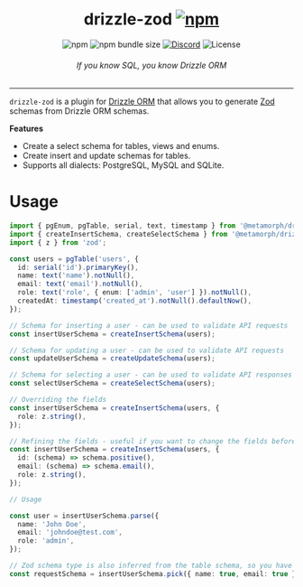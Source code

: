 <div align='center'>
<h1>drizzle-zod <a href=''><img alt='npm' src='https://img.shields.io/npm/v/drizzle-zod?label='></a></h1>
<img alt='npm' src='https://img.shields.io/npm/dm/drizzle-zod'>
<img alt='npm bundle size' src='https://img.shields.io/bundlephobia/min/drizzle-zod'>
<a href='https://discord.gg/yfjTbVXMW4'><img alt='Discord' src='https://img.shields.io/discord/1043890932593987624'></a>
<img alt='License' src='https://img.shields.io/npm/l/drizzle-zod'>
<h6><i>If you know SQL, you know Drizzle ORM</i></h6>
<hr />
</div>

`drizzle-zod` is a plugin for [Drizzle ORM](https://github.com/drizzle-team/drizzle-orm) that allows you to generate [Zod](https://zod.dev/) schemas from Drizzle ORM schemas.

**Features**

- Create a select schema for tables, views and enums.
- Create insert and update schemas for tables.
- Supports all dialects: PostgreSQL, MySQL and SQLite.

# Usage

```ts
import { pgEnum, pgTable, serial, text, timestamp } from '@metamorph/drizzle-orm/pg-core';
import { createInsertSchema, createSelectSchema } from '@metamorph/drizzle-zod';
import { z } from 'zod';

const users = pgTable('users', {
  id: serial('id').primaryKey(),
  name: text('name').notNull(),
  email: text('email').notNull(),
  role: text('role', { enum: ['admin', 'user'] }).notNull(),
  createdAt: timestamp('created_at').notNull().defaultNow(),
});

// Schema for inserting a user - can be used to validate API requests
const insertUserSchema = createInsertSchema(users);

// Schema for updating a user - can be used to validate API requests
const updateUserSchema = createUpdateSchema(users);

// Schema for selecting a user - can be used to validate API responses
const selectUserSchema = createSelectSchema(users);

// Overriding the fields
const insertUserSchema = createInsertSchema(users, {
  role: z.string(),
});

// Refining the fields - useful if you want to change the fields before they become nullable/optional in the final schema
const insertUserSchema = createInsertSchema(users, {
  id: (schema) => schema.positive(),
  email: (schema) => schema.email(),
  role: z.string(),
});

// Usage

const user = insertUserSchema.parse({
  name: 'John Doe',
  email: 'johndoe@test.com',
  role: 'admin',
});

// Zod schema type is also inferred from the table schema, so you have full type safety
const requestSchema = insertUserSchema.pick({ name: true, email: true });
```
